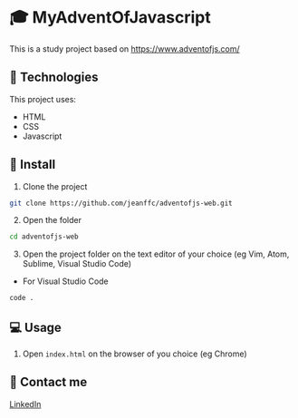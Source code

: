 # 🎓 MyAdventOfJavascript

This is a study project based on https://www.adventofjs.com/

## 📌 Technologies

This project uses:

- HTML
- CSS
- Javascript

## 🚀 Install

1. Clone the project

```bash
git clone https://github.com/jeanffc/adventofjs-web.git
```

2. Open the folder

```bash
cd adventofjs-web
```

3. Open the project folder on the text editor of your choice (eg Vim, Atom, Sublime, Visual Studio Code)

- For Visual Studio Code

```bash
code .
```

## 💻 Usage

1. Open `index.html` on the browser of you choice (eg Chrome)

## 📱 Contact me

<a href="https://www.linkedin.com/in/jeancampos/"> LinkedIn</a>
